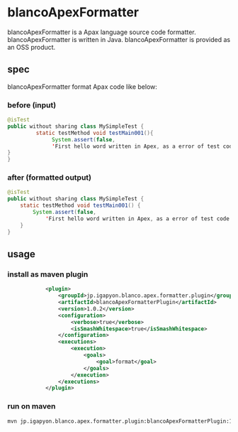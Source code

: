 # blancoApexFormatter

blancoApexFormatter is a Apax language source code formatter.
blancoApexFormatter is written in Java. blancoApexFormatter is provided as an OSS product.

## spec

blancoApexFormatter format Apax code like below:

### before (input)

```java
@isTest
public without sharing class MySimpleTest {
         static testMethod void testMain001(){
              System.assert(false,
              'First hello word written in Apex, as a error of test code.');
}
}
```

### after (formatted output)

```java
@isTest
public without sharing class MySimpleTest {
    static testMethod void testMain001() {
        System.assert(false,
            'First hello word written in Apex, as a error of test code.');
    }
}
```

## usage

### install as maven plugin

```xml
            <plugin>
                <groupId>jp.igapyon.blanco.apex.formatter.plugin</groupId>
                <artifactId>blancoApexFormatterPlugin</artifactId>
                <version>1.0.2</version>
                <configuration>
                    <verbose>true</verbose>
                    <isSmashWhitespace>true</isSmashWhitespace>
                </configuration>
                <executions>
                    <execution>
                        <goals>
                            <goal>format</goal>
                        </goals>
                    </execution>
                </executions>
            </plugin>
```

### run on maven

```sh
mvn jp.igapyon.blanco.apex.formatter.plugin:blancoApexFormatterPlugin:1.0.2:format
```
